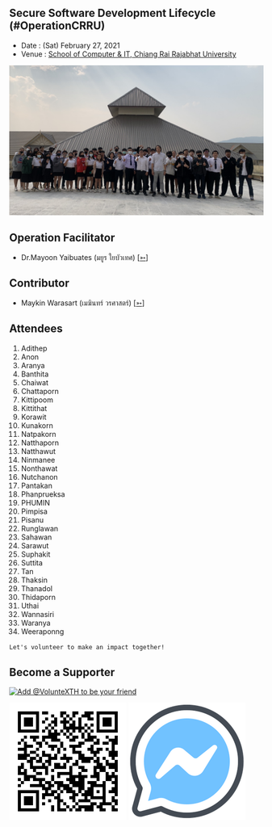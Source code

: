 ## Secure Software Development Lifecycle (#OperationCRRU)

+ Date : (Sat) February 27, 2021
+ Venue : [School of Computer & IT, Chiang Rai Rajabhat University](https://scit.crru.ac.th/)

[![](OperationCRRU/pic/AfterTheMatch.jpg "#OperationCRRU")](https://www.facebook.com/hashtag/OperationCRRU)

## Operation Facilitator
+ Dr.Mayoon Yaibuates (มยูร ใยบัวเทศ) [[➳](https://www.facebook.com/iamwon)]

## Contributor
+ Maykin Warasart (เมฆินทร์ วรศาสตร์) [[➳](http://mk.in.th)]

## Attendees
<!--  [[Cert](OperationCRRU/attendance/xxx.pdf)] -->
1. Adithep
1. Anon
1. Aranya
1. Banthita
1. Chaiwat
1. Chattaporn
1. Kittipoom
1. Kittithat
1. Korawit
1. Kunakorn
1. Natpakorn
1. Natthaporn
1. Natthawut
1. Ninmanee
1. Nonthawat
1. Nutchanon
1. Pantakan
1. Phanprueksa
1. PHUMIN
1. Pimpisa
1. Pisanu
1. Runglawan
1. Sahawan
1. Sarawut
1. Suphakit
1. Suttita
1. Tan
1. Thaksin
1. Thanadol
1. Thidaporn
1. Uthai
1. Wannasiri
1. Waranya
1. Weeraponng

```markdown
Let's volunteer to make an impact together!
```

## Become a Supporter

[![](https://scdn.line-apps.com/n/line_add_friends/btn/en.png "Add @VolunteXTH to be your friend")](https://lin.ee/cnIgUj4)

[![](/@VolunteXTH.png "Add @VolunteXTH to be your friend")](https://line.me/R/ti/p/@voluntex)
[![](/fb-m.png "Talk to us via FB messenger")](https://m.me/VolunteXTH)
